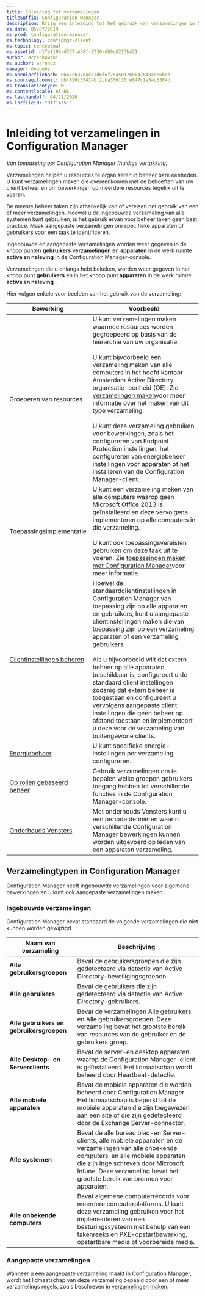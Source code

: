 ```yaml
---
title: Inleiding tot verzamelingen
titleSuffix: Configuration Manager
description: Krijg een inleiding tot het gebruik van verzamelingen in Configuration Manager.
ms.date: 05/07/2019
ms.prod: configuration-manager
ms.technology: configmgr-client
ms.topic: conceptual
ms.assetid: d17e1188-d277-438f-9236-db9cd213b421
author: aczechowski
ms.author: aaroncz
manager: dougeby
ms.openlocfilehash: 0665c6378ac81d6f6f254501760647048ce66b0b
ms.sourcegitcommit: bbf820c35414bf2cba356f30fe047c1a34c5384d
ms.translationtype: MT
ms.contentlocale: nl-NL
ms.lasthandoff: 04/21/2020
ms.locfileid: "81714351"
---
```

# <a name="introduction-to-collections-in-configuration-manager"></a>Inleiding tot verzamelingen in Configuration Manager

*Van toepassing op: Configuration Manager (huidige vertakking)*

Verzamelingen helpen u resources te organiseren in beheer bare eenheden. U kunt verzamelingen maken die overeenkomen met de behoeften van uw client beheer en om bewerkingen op meerdere resources tegelijk uit te voeren. 

De meeste beheer taken zijn afhankelijk van of vereisen het gebruik van een of meer verzamelingen. Hoewel u de ingebouwde verzameling van alle systemen kunt gebruiken, is het gebruik ervan voor beheer taken geen best practice. Maak aangepaste verzamelingen om specifieke apparaten of gebruikers voor een taak te identificeren.  

 Ingebouwde en aangepaste verzamelingen worden weer gegeven in de knoop punten **gebruikers verzamelingen** en **apparaten** in de werk ruimte **activa en naleving** in de Configuration Manager-console.  

 Verzamelingen die u onlangs hebt bekeken, worden weer gegeven in het knoop punt **gebruikers** en in het knoop punt **apparaten** in de werk ruimte **activa en naleving** .  

Hier volgen enkele voor beelden van het gebruik van de verzameling:  

|Bewerking|Voorbeeld|  
|---------|-------|  
|Groeperen van resources|U kunt verzamelingen maken waarmee resources worden gegroepeerd op basis van de hiërarchie van uw organisatie.<br /><br /> U kunt bijvoorbeeld een verzameling maken van alle computers in het hoofd kantoor Amsterdam Active Directory organisatie-eenheid (OE). Zie [verzamelingen maken](../../../../core/clients/manage/collections/create-collections.md)voor meer informatie over het maken van dit type verzameling.<br /><br /> U kunt deze verzameling gebruiken voor bewerkingen, zoals het configureren van Endpoint Protection instellingen, het configureren van energiebeheer instellingen voor apparaten of het installeren van de Configuration Manager-client.|  
|Toepassingsimplementatie|U kunt een verzameling maken van alle computers waarop geen Microsoft Office 2013 is geïnstalleerd en deze vervolgens implementeren op alle computers in die verzameling.<br /><br /> U kunt ook toepassingsvereisten gebruiken om deze taak uit te voeren. Zie [toepassingen maken met Configuration Manager](../../../../apps/deploy-use/create-applications.md)voor meer informatie.|  
|[Clientinstellingen beheren](../../../../core/clients/deploy/about-client-settings.md)|Hoewel de standaardclientinstellingen in Configuration Manager van toepassing zijn op alle apparaten en gebruikers, kunt u aangepaste clientinstellingen maken die van toepassing zijn op een verzameling apparaten of een verzameling gebruikers.<br /><br /> Als u bijvoorbeeld wilt dat extern beheer op alle apparaten beschikbaar is, configureert u de standaard client instellingen zodanig dat extern beheer is toegestaan en configureert u vervolgens aangepaste client instellingen die geen beheer op afstand toestaan en implementeert u deze voor de verzameling van buitengewone clients. |  
|[Energiebeheer](../power/introduction-to-power-management.md)|U kunt specifieke energie-instellingen per verzameling configureren.|  
|[Op rollen gebaseerd beheer](../../../../core/servers/deploy/configure/configure-role-based-administration.md)|Gebruik verzamelingen om te bepalen welke groepen gebruikers toegang hebben tot verschillende functies in de Configuration Manager-console.|  
|[Onderhouds Vensters](../../../../core/clients/manage/collections/use-maintenance-windows.md)|Met onderhouds Vensters kunt u een periode definiëren waarin verschillende Configuration Manager bewerkingen kunnen worden uitgevoerd op leden van een apparaten verzameling. |  


## <a name="collection-types-in-configuration-manager"></a>Verzamelingtypen in Configuration Manager  
 Configuration Manager heeft ingebouwde verzamelingen voor algemene bewerkingen en u kunt ook aangepaste verzamelingen maken.   

### <a name="built-in-collections"></a>Ingebouwde verzamelingen  
 Configuration Manager bevat standaard de volgende verzamelingen die niet kunnen worden gewijzigd.  

|**Naam van verzameling**|Beschrijving|  
|-------------------------|-----------------|  
|**Alle gebruikersgroepen**|Bevat de gebruikersgroepen die zijn gedetecteerd via detectie van Active Directory-beveiligingsgroepen.|  
|**Alle gebruikers**|Bevat de gebruikers die zijn gedetecteerd via detectie van Active Directory-gebruikers.|  
|**Alle gebruikers en gebruikersgroepen**|Bevat de verzamelingen Alle gebruikers en Alle gebruikersgroepen. Deze verzameling bevat het grootste bereik van resources van de gebruiker en de gebruikers groep.|  
|**Alle Desktop- en Serverclients**|Bevat de server-en desktop apparaten waarop de Configuration Manager-client is geïnstalleerd. Het lidmaatschap wordt beheerd door Heartbeat-detectie.|  
|**Alle mobiele apparaten**|Bevat de mobiele apparaten die worden beheerd door Configuration Manager. Het lidmaatschap is beperkt tot de mobiele apparaten die zijn toegewezen aan een site of die zijn gedetecteerd door de Exchange Server-connector.|  
|**Alle systemen**|Bevat de alle bureau blad-en Server-clients, alle mobiele apparaten en de verzamelingen van alle onbekende computers, en alle mobiele apparaten die zijn Inge schreven door Microsoft Intune. Deze verzameling bevat het grootste bereik van bronnen voor apparaten.|  
|**Alle onbekende computers**|Bevat algemene computerrecords voor meerdere computerplatforms. U kunt deze verzameling gebruiken voor het implementeren van een besturingssysteem met behulp van een takenreeks en PXE-opstartbewerking, opstartbare media of voorbereide media.|  

### <a name="custom-collections"></a>Aangepaste verzamelingen  
 Wanneer u een aangepaste verzameling maakt in Configuration Manager, wordt het lidmaatschap van deze verzameling bepaald door een of meer verzamelings regels, zoals beschreven in [verzamelingen maken](../../../../core/clients/manage/collections/create-collections.md). 

